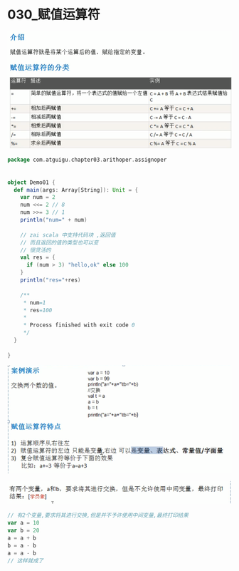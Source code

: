 # 030_赋值运算符

![image-20210323162056461](030_%E8%B5%8B%E5%80%BC%E8%BF%90%E7%AE%97%E7%AC%A6/image-20210323162056461.png)

```scala
package com.atguigu.chapter03.arithoper.assignoper


object Demo01 {
  def main(args: Array[String]): Unit = {
    var num = 2
    num <<= 2 // 8
    num >>= 3 // 1
    println("num=" + num)

    // zai scala 中支持代码块 ,返回值
    // 而且返回的值的类型也可以变
    // 很灵活的
    val res = {
      if (num > 3) "hello,ok" else 100
    }
    println("res="+res)

    /**
     * num=1
     * res=100
     *
     * Process finished with exit code 0
     */
  }

}
```

 

![image-20210323163259595](030_%E8%B5%8B%E5%80%BC%E8%BF%90%E7%AE%97%E7%AC%A6/image-20210323163259595.png)

![image-20210323163312297](030_%E8%B5%8B%E5%80%BC%E8%BF%90%E7%AE%97%E7%AC%A6/image-20210323163312297.png)

```scala
// 有2个变量,要求将其进行交换,但是并不予许使用中间变量,最终打印结果
var a = 10
var b = 20
a = a + b
b = a - b
a = a - b
// 这样就成了
```

